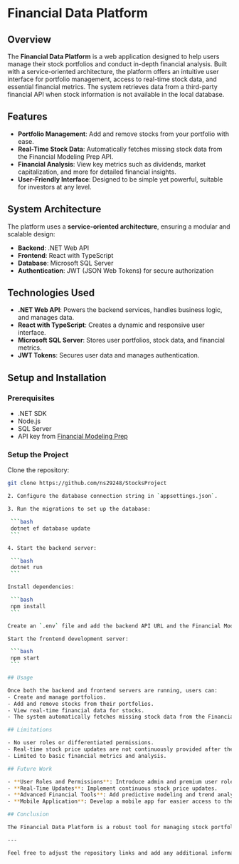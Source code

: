 # Financial Data Platform

## Overview
The **Financial Data Platform** is a web application designed to help users manage their stock portfolios and conduct in-depth financial analysis. Built with a service-oriented architecture, the platform offers an intuitive user interface for portfolio management, access to real-time stock data, and essential financial metrics. The system retrieves data from a third-party financial API when stock information is not available in the local database.

## Features
- **Portfolio Management**: Add and remove stocks from your portfolio with ease.
- **Real-Time Stock Data**: Automatically fetches missing stock data from the Financial Modeling Prep API.
- **Financial Analysis**: View key metrics such as dividends, market capitalization, and more for detailed financial insights.
- **User-Friendly Interface**: Designed to be simple yet powerful, suitable for investors at any level.

## System Architecture
The platform uses a **service-oriented architecture**, ensuring a modular and scalable design:
- **Backend**: .NET Web API
- **Frontend**: React with TypeScript
- **Database**: Microsoft SQL Server
- **Authentication**: JWT (JSON Web Tokens) for secure authorization

## Technologies Used
- **.NET Web API**: Powers the backend services, handles business logic, and manages data.
- **React with TypeScript**: Creates a dynamic and responsive user interface.
- **Microsoft SQL Server**: Stores user portfolios, stock data, and financial metrics.
- **JWT Tokens**: Secures user data and manages authentication.

## Setup and Installation

### Prerequisites
- .NET SDK
- Node.js
- SQL Server
- API key from [Financial Modeling Prep](https://site.financialmodelingprep.com/developer/docs)

### Setup the Project
 Clone the repository:
   ```bash
   git clone https://github.com/ns29248/StocksProject

2. Configure the database connection string in `appsettings.json`.

3. Run the migrations to set up the database:

    ```bash
    dotnet ef database update
    ```

4. Start the backend server:

    ```bash
    dotnet run
    ```

 Install dependencies:

    ```bash
    npm install
    ```

 Create an `.env` file and add the backend API URL and the Financial Modeling Prep API key.

 Start the frontend development server:

    ```bash
    npm start
    ```

## Usage

Once both the backend and frontend servers are running, users can:
- Create and manage portfolios.
- Add and remove stocks from their portfolios.
- View real-time financial data for stocks.
- The system automatically fetches missing stock data from the Financial Modeling Prep API and stores it in the database.

## Limitations

- No user roles or differentiated permissions.
- Real-time stock price updates are not continuously provided after the initial retrieval.
- Limited to basic financial metrics and analysis.

## Future Work

- **User Roles and Permissions**: Introduce admin and premium user roles.
- **Real-Time Updates**: Implement continuous stock price updates.
- **Advanced Financial Tools**: Add predictive modeling and trend analysis features.
- **Mobile Application**: Develop a mobile app for easier access to the platform.

## Conclusion

The Financial Data Platform is a robust tool for managing stock portfolios and analyzing financial data. It simplifies portfolio management by offering real-time data and key financial metrics. With planned enhancements, the platform aims to become even more powerful and user-friendly for investors of all levels.

---

Feel free to adjust the repository links and add any additional information specific to your project. Let me know if you'd like any further changes!

